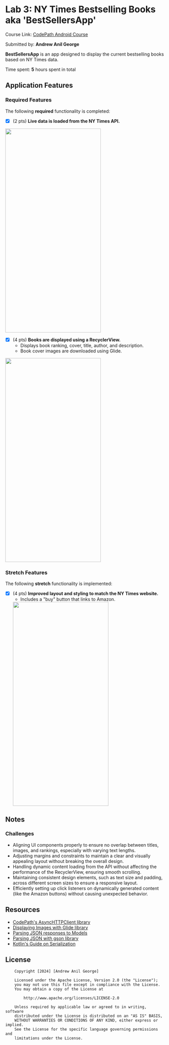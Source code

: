 # Lab 3: NY Times Bestselling Books aka 'BestSellersApp'

Course Link: [CodePath Android Course](https://courses.codepath.org/courses/and102/unit/3#!labs)

Submitted by: **Andrew Anil George** <!-- Replace 'Your Name Here' with your actual name -->

**BestSellersApp** is an app designed to display the current bestselling books based on NY Times data.

Time spent: **5** hours spent in total <!-- Replace 'X' with the number of hours you spent on this project -->

## Application Features

### Required Features

The following **required** functionality is completed:

- [X] (2 pts) **Live data is loaded from the NY Times API.**
<img src="https://github.com/user-attachments/assets/097203fd-2f6b-4263-8128-2a2f37438e53" width="300" height="640"/>

- [X] (4 pts) **Books are displayed using a RecyclerView.**
    - Displays book ranking, cover, title, author, and description.
    - Book cover images are downloaded using Glide.
<img src="https://github.com/user-attachments/assets/0de82e58-be8d-41ae-b0ec-21e87f9ec013" width="300" height="640"/>

### Stretch Features

The following **stretch** functionality is implemented:

- [X] (4 pts) **Improved layout and styling to match the NY Times website.**
    - Includes a "buy" button that links to Amazon.
  <img src="https://github.com/user-attachments/assets/e4360de8-087d-419d-8b77-b6ffc1d83756" width="300" height="640"/>

## Notes

### Challenges
- Aligning UI components properly to ensure no overlap between titles, images, and rankings, especially with varying text lengths.
- Adjusting margins and constraints to maintain a clear and visually appealing layout without breaking the overall design.
- Handling dynamic content loading from the API without affecting the performance of the RecyclerView, ensuring smooth scrolling.
- Maintaining consistent design elements, such as text size and padding, across different screen sizes to ensure a responsive layout.
- Efficiently setting up click listeners on dynamically generated content (like the Amazon buttons) without causing unexpected behavior.

## Resources

- [CodePath's AsyncHTTPClient library](https://guides.codepath.org/android/Using-CodePath-Async-Http-Client)
- [Displaying Images with Glide library](https://guides.codepath.org/android/Displaying-Images-with-the-Glide-Library)
- [Parsing JSON responses to Models](https://guides.codepath.org/android/converting-json-to-models)
- [Parsing JSON with gson library](https://guides.codepath.org/android/Leveraging-the-Gson-Library#parsing-the-response)
- [Kotlin's Guide on Serialization](https://kotlinlang.org/docs/serialization.html)

## License

```plaintext
    Copyright [2024] [Andrew Anil George]

    Licensed under the Apache License, Version 2.0 (the "License");
    you may not use this file except in compliance with the License.
    You may obtain a copy of the License at

        http://www.apache.org/licenses/LICENSE-2.0

    Unless required by applicable law or agreed to in writing, software
    distributed under the License is distributed on an "AS IS" BASIS,
    WITHOUT WARRANTIES OR CONDITIONS OF ANY KIND, either express or implied.
    See the License for the specific language governing permissions and
    limitations under the License.
